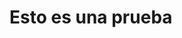 <!--
Title: Esto es una prueba
Publication date: 2020-03-03T14:15:23.676Z
Pinned:
-->

# Esto es una prueba

